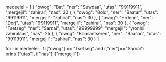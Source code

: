 medeelel = [
    {
    "owog": "Bat",
    "ner": "Suwdaa",
    "utas": "99119911",
    "mergejil": "zahiral",
    "nas": 30
    },
    {
    "owog": "Bold",
    "ner": "Baatar",
    "utas": "99119911",
    "mergejil": "zahiral",
    "nas": 30
    },
    {
    "owog": "Erdene",
    "ner": "Dorj",
    "utas": "99119911",
    "mergejil": "zahiral",
    "nas": 30
    },
    {
    "owog": "Tsetseg",
    "ner": "Sarnai",
    "utas": "99999999",
    "mergejil": "yronhii zahiralaas",
    "nas": 25
    },
    {
    "owog": "Baasantseren",
    "ner": "Baasan",
    "utas": "99119911",
    "mergejil": "zahiral",
    "nas": 30
    }
]

for i in medeelel:
    if i["owog"] == "Tsetseg" and i["ner"]=="Sarnai":
        print(i["utas"], i["nas"],i["mergejil"])
